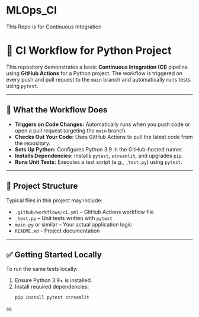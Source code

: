 # MLOps_CI
This Repo is for Continuous Integration 

# 🚀 CI Workflow for Python Project

This repository demonstrates a basic **Continuous Integration (CI)** pipeline using **GitHub Actions** for a Python project. The workflow is triggered on every push and pull request to the `main` branch and automatically runs tests using `pytest`.

---

## 🔧 What the Workflow Does

- **Triggers on Code Changes:** Automatically runs when you push code or open a pull request targeting the `main` branch.
- **Checks Out Your Code:** Uses GitHub Actions to pull the latest code from the repository.
- **Sets Up Python:** Configures Python 3.9 in the GitHub-hosted runner.
- **Installs Dependencies:** Installs `pytest`, `streamlit`, and upgrades `pip`.
- **Runs Unit Tests:** Executes a test script (e.g., `_test.py`) using `pytest`.

---

## 📁 Project Structure

Typical files in this project may include:

- `.github/workflows/ci.yml` – GitHub Actions workflow file
- `_test.py` – Unit tests written with `pytest`
- `main.py` or similar – Your actual application logic
- `README.md` – Project documentation

---

## ✅ Getting Started Locally

To run the same tests locally:

1. Ensure Python 3.9+ is installed.
2. Install required dependencies:
   ```bash
   pip install pytest streamlit
ss